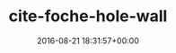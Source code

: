 ---
title:		"cite-foche-hole-wall"
type:		"photos"
mediatype:		"upload"
description:		"TBC"
date:		"2016-08-21 18:31:57+00:00"
album:		"abandoned"
filename:		"cite-foche-hole-wall.md"
series:		""
cl_public_id:		"abandoned/cite-foche-hole-wall"
cl_version:		1497000081
format:		"tiff"
bytes:		4017760
width:		2560
height:		1440
colours:
- "#1A1A1A"
- "#797979"
exposure_mode:		"Auto"
program:		"Aperture-priority AE"
aperture:		"2.8"
focal_length:		"16.0 mm"
iso:		"320"
shutter_speed:		"1/320"
metering:		"Center-weighted average"
flash:		"Off, Did not fire"
white_balance:		"Custom"
colour_temp:		"5400"
has_crop:		"false"
orientation:		"Horizontal (normal)"
camera_model:		"NIKON D800"
lens_info:		"16mm f/2.8"
artist:		"No artist info"
x_resolution:		"300"
y_resolution:		"300"
---